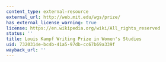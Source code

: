 ```yaml
---
content_type: external-resource
external_url: http://web.mit.edu/wgs/prize/
has_external_license_warning: true
license: https://en.wikipedia.org/wiki/All_rights_reserved
status: ''
title: Louis Kampf Writing Prize in Women's Studies
uid: 7320314e-bc4b-41a5-97db-cc67b69a339f
wayback_url: ''
---
```

